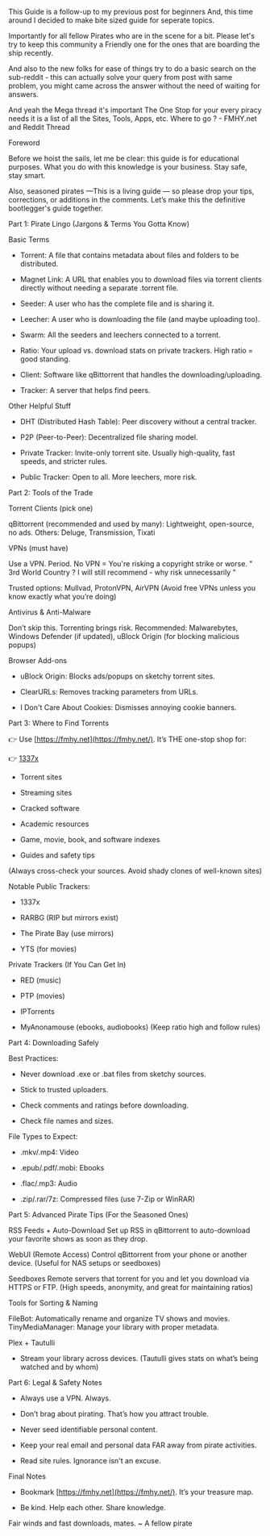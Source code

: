 This Guide is a follow-up to my previous post for beginners And, this time around I decided to make bite sized guide for seperate topics.

Importantly for all fellow Pirates who are in the scene for a bit. Please let's try to keep this community a Friendly one for the ones that are boarding the ship recently.

And also to the new folks for ease of things try to do a basic search on the sub-reddit - this can actually solve your query from post with same problem, you might came across the answer without the need of waiting for answers.

And yeah the Mega thread it's important The One Stop for your every piracy needs it is a list of all the Sites, Tools, Apps, etc. Where to go ? - FMHY.net and Reddit Thread

Foreword

Before we hoist the sails, let me be clear: this guide is for educational purposes. What you do with this knowledge is your business. Stay safe, stay smart.

Also, seasoned pirates —This is a living guide — so please drop your tips, corrections, or additions in the comments. Let’s make this the definitive bootlegger's guide together.

Part 1: Pirate Lingo (Jargons & Terms You Gotta Know)

Basic Terms

- Torrent: A file that contains metadata about files and folders to be distributed.
    
- Magnet Link: A URL that enables you to download files via torrent clients directly without needing a separate .torrent file.
    
- Seeder: A user who has the complete file and is sharing it.
    
- Leecher: A user who is downloading the file (and maybe uploading too).
    
- Swarm: All the seeders and leechers connected to a torrent.
    
- Ratio: Your upload vs. download stats on private trackers. High ratio = good standing.
    
- Client: Software like qBittorrent that handles the downloading/uploading.
    
- Tracker: A server that helps find peers.
    

Other Helpful Stuff

- DHT (Distributed Hash Table): Peer discovery without a central tracker.
    
- P2P (Peer-to-Peer): Decentralized file sharing model.
    
- Private Tracker: Invite-only torrent site. Usually high-quality, fast speeds, and stricter rules.
    
- Public Tracker: Open to all. More leechers, more risk.
    

Part 2: Tools of the Trade

Torrent Clients (pick one)

qBittorrent (recommended and used by many): Lightweight, open-source, no ads. Others: Deluge, Transmission, Tixati

VPNs (must have)

Use a VPN. Period. No VPN = You're risking a copyright strike or worse. " 3rd World Country ? I will still recommend - why risk unnecessarily "

Trusted options: Mullvad, ProtonVPN, AirVPN (Avoid free VPNs unless you know exactly what you’re doing)

Antivirus & Anti-Malware

Don’t skip this. Torrenting brings risk. Recommended: Malwarebytes, Windows Defender (if updated), uBlock Origin (for blocking malicious popups)

Browser Add-ons

- uBlock Origin: Blocks ads/popups on sketchy torrent sites.
    
- ClearURLs: Removes tracking parameters from URLs.
    
- I Don't Care About Cookies: Dismisses annoying cookie banners.
    

Part 3: Where to Find Torrents

:point_right: Use [https://fmhy.net](https://fmhy.net/). It’s THE one-stop shop for:

:point_right: [1337x](https://www.1337x.tw)

- Torrent sites
    
- Streaming sites
    
- Cracked software
    
- Academic resources
    
- Game, movie, book, and software indexes
    
- Guides and safety tips
    

(Always cross-check your sources. Avoid shady clones of well-known sites)

Notable Public Trackers:

- 1337x
    
- RARBG (RIP but mirrors exist)
    
- The Pirate Bay (use mirrors)
    
- YTS (for movies)
    

Private Trackers (If You Can Get In)

- RED (music)
    
- PTP (movies)
    
- IPTorrents
    
- MyAnonamouse (ebooks, audiobooks) (Keep ratio high and follow rules)
    

Part 4: Downloading Safely

Best Practices:

- Never download .exe or .bat files from sketchy sources.
    
- Stick to trusted uploaders.
    
- Check comments and ratings before downloading.
    
- Check file names and sizes.
    

File Types to Expect:

- .mkv/.mp4: Video
    
- .epub/.pdf/.mobi: Ebooks
    
- .flac/.mp3: Audio
    
- .zip/.rar/7z: Compressed files (use 7-Zip or WinRAR)
    

Part 5: Advanced Pirate Tips (For the Seasoned Ones)

RSS Feeds + Auto-Download Set up RSS in qBittorrent to auto-download your favorite shows as soon as they drop.

WebUI (Remote Access) Control qBittorrent from your phone or another device. (Useful for NAS setups or seedboxes)

Seedboxes Remote servers that torrent for you and let you download via HTTPS or FTP. (High speeds, anonymity, and great for maintaining ratios)

Tools for Sorting & Naming

FileBot: Automatically rename and organize TV shows and movies. TinyMediaManager: Manage your library with proper metadata.

Plex + Tautulli

- Stream your library across devices. (Tautulli gives stats on what’s being watched and by whom)
    

Part 6: Legal & Safety Notes

- Always use a VPN. Always.
    
- Don’t brag about pirating. That’s how you attract trouble.
    
- Never seed identifiable personal content.
    
- Keep your real email and personal data FAR away from pirate activities.
    
- Read site rules. Ignorance isn't an excuse.
    

Final Notes

- Bookmark [https://fmhy.net](https://fmhy.net/). It’s your treasure map.
    
- Be kind. Help each other. Share knowledge.
    

Fair winds and fast downloads, mates. ~ A fellow pirate
